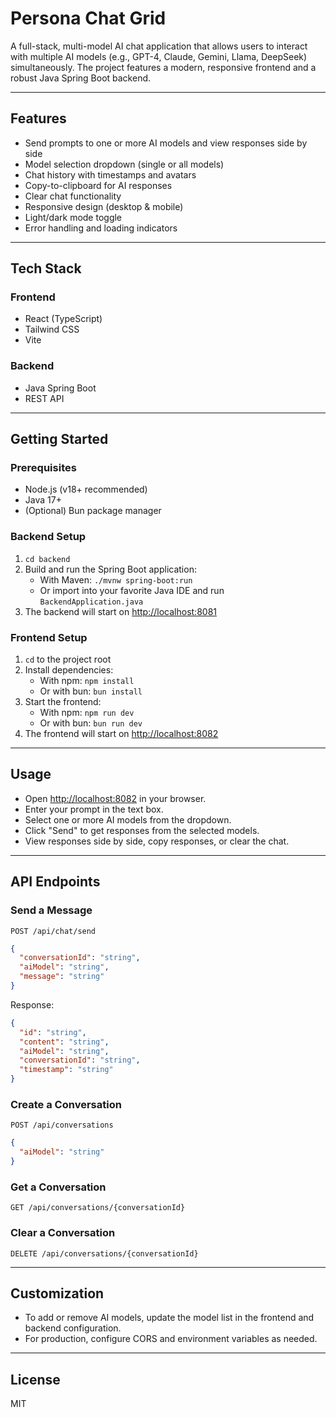 # Persona Chat Grid

A full-stack, multi-model AI chat application that allows users to interact with multiple AI models (e.g., GPT-4, Claude, Gemini, Llama, DeepSeek) simultaneously. The project features a modern, responsive frontend and a robust Java Spring Boot backend.

---

## Features
- Send prompts to one or more AI models and view responses side by side
- Model selection dropdown (single or all models)
- Chat history with timestamps and avatars
- Copy-to-clipboard for AI responses
- Clear chat functionality
- Responsive design (desktop & mobile)
- Light/dark mode toggle
- Error handling and loading indicators

---

## Tech Stack

### Frontend
- React (TypeScript)
- Tailwind CSS
- Vite

### Backend
- Java Spring Boot
- REST API

---

## Getting Started

### Prerequisites
- Node.js (v18+ recommended)
- Java 17+
- (Optional) Bun package manager

### Backend Setup
1. `cd backend`
2. Build and run the Spring Boot application:
   - With Maven: `./mvnw spring-boot:run`
   - Or import into your favorite Java IDE and run `BackendApplication.java`
3. The backend will start on [http://localhost:8081](http://localhost:8081)

### Frontend Setup
1. `cd` to the project root
2. Install dependencies:
   - With npm: `npm install`
   - Or with bun: `bun install`
3. Start the frontend:
   - With npm: `npm run dev`
   - Or with bun: `bun run dev`
4. The frontend will start on [http://localhost:8082](http://localhost:8082)

---

## Usage
- Open [http://localhost:8082](http://localhost:8082) in your browser.
- Enter your prompt in the text box.
- Select one or more AI models from the dropdown.
- Click "Send" to get responses from the selected models.
- View responses side by side, copy responses, or clear the chat.

---

## API Endpoints

### Send a Message
`POST /api/chat/send`
```json
{
  "conversationId": "string",
  "aiModel": "string",
  "message": "string"
}
```
Response:
```json
{
  "id": "string",
  "content": "string",
  "aiModel": "string",
  "conversationId": "string",
  "timestamp": "string"
}
```

### Create a Conversation
`POST /api/conversations`
```json
{
  "aiModel": "string"
}
```

### Get a Conversation
`GET /api/conversations/{conversationId}`

### Clear a Conversation
`DELETE /api/conversations/{conversationId}`

---

## Customization
- To add or remove AI models, update the model list in the frontend and backend configuration.
- For production, configure CORS and environment variables as needed.

---

## License
MIT 